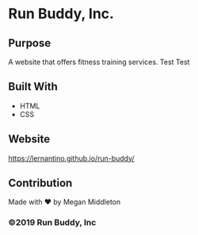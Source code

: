 # Run Buddy, Inc.

## Purpose
A website that offers fitness training services. Test Test

## Built With
* HTML
* CSS

## Website
https://lernantino.github.io/run-buddy/

## Contribution
Made with ❤️ by Megan Middleton

### ©️2019 Run Buddy, Inc 
